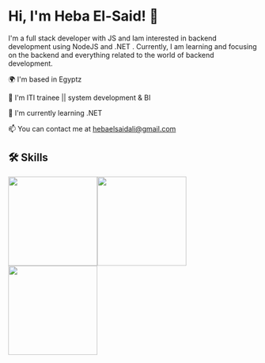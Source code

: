   #       Hi, I'm Heba El-Said! 👋



I'm a full stack developer with JS and Iam  interested in backend development using NodeJS and .NET . Currently, I am learning and focusing on the backend and everything related to the world of backend development.


🌍  I'm based in Egyptz

🚀  I'm ITI trainee || system development & BI 

🧠 I'm currently learning .NET

📫 You can contact me at  hebaelsaidali@gmail.com


## 🛠 Skills


 <img src="https://user-images.githubusercontent.com/71638009/227721721-f1e5bcea-688c-4e58-8c2c-e944ca5c730b.png" width="180"><img src="https://user-images.githubusercontent.com/71638009/227722105-7e2a43c6-f2d6-4471-ba2d-b3220d23ad65.png" width="180">
<img src="https://user-images.githubusercontent.com/71638009/227722277-275e71bf-3cc6-4b06-a1aa-8b5b44f883ac.png" width="180">


